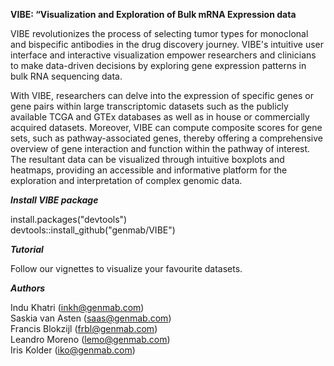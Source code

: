 **VIBE: “Visualization and Exploration of Bulk mRNA Expression data**


VIBE revolutionizes the process of selecting tumor types for monoclonal and bispecific antibodies in the drug discovery journey. VIBE's intuitive user interface and interactive visualization empower researchers and clinicians to make data-driven decisions by exploring gene expression patterns in bulk RNA sequencing data.

With VIBE, researchers can delve into the expression of specific genes or gene pairs within large transcriptomic datasets such as the publicly available TCGA and GTEx databases as well as in house or commercially acquired datasets. Moreover, VIBE can compute composite scores for gene sets, such as pathway-associated genes, thereby offering a comprehensive overview of gene interaction and function within the pathway of interest. The resultant data can be visualized through intuitive boxplots and heatmaps, providing an accessible and informative platform for the exploration and interpretation of complex genomic data. 

***Install VIBE package***


install.packages("devtools")  
devtools::install_github("genmab/VIBE")

***Tutorial***

Follow our vignettes to visualize your favourite datasets.

***Authors***


Indu Khatri (inkh@genmab.com)  
Saskia van Asten (saas@genmab.com)  
Francis Blokzijl (frbl@genmab.com)  
Leandro Moreno (lemo@genmab.com)  
Iris Kolder (iko@genmab.com)  
